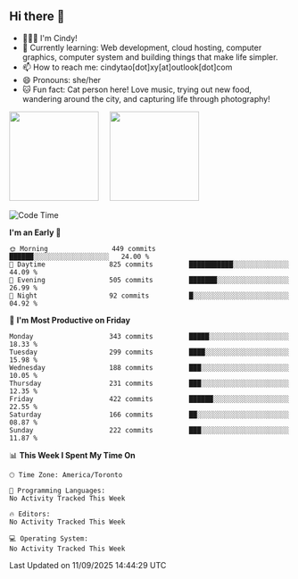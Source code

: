 ## Hi there 👋

<!--
**xinyue296/xinyue296** is a ✨ _special_ ✨ repository because its `README.md` (this file) appears on your GitHub profile.

Here are some ideas to get you started:

- 🔭 I’m currently working on ...
- 🌱 I’m currently learning ...
- 👯 I’m looking to collaborate on ...
- 🤔 I’m looking for help with ...
- 💬 Ask me about ...
- 📫 How to reach me: ...
- 😄 Pronouns: ...
- ⚡ Fun fact: ...
-->
- 👩🏻‍💻 I'm Cindy!
- 🌱 Currently learning: Web development, cloud hosting, computer graphics, computer system and building things that make life simpler.
- 📫 How to reach me: cindytao[dot]xy[at]outlook[dot]com
- 😄 Pronouns: she/her
- 🐱 Fun fact: Cat person here! Love music, trying out new food, wandering around the city, and capturing life through photography!

<!--Github Status: start-->
<div align="left">
  <img height="160em" src="https://github-readme-stats-topaz-two-25.vercel.app/api?username=xinyue296&theme=react&show_icons=true&count_private=true&include_orgs=true&hide=contribs,issues" />
    &nbsp;&nbsp;&nbsp;
  <img height="160em" src="https://github-readme-stats-cindy-taos-projects.vercel.app/api/top-langs/?username=xinyue296&theme=react&count_private=true&include_orgs=true&layout=compact" />
</div>
<!-- Github Status: end-->

<!--START_SECTION:waka-->
![Code Time](http://img.shields.io/badge/Code%20Time-294%20hrs%2036%20mins-blue)

**I'm an Early 🐤** 

```text
🌞 Morning                449 commits         ██████░░░░░░░░░░░░░░░░░░░   24.00 % 
🌆 Daytime                825 commits         ███████████░░░░░░░░░░░░░░   44.09 % 
🌃 Evening                505 commits         ███████░░░░░░░░░░░░░░░░░░   26.99 % 
🌙 Night                  92 commits          █░░░░░░░░░░░░░░░░░░░░░░░░   04.92 % 
```
📅 **I'm Most Productive on Friday** 

```text
Monday                   343 commits         █████░░░░░░░░░░░░░░░░░░░░   18.33 % 
Tuesday                  299 commits         ████░░░░░░░░░░░░░░░░░░░░░   15.98 % 
Wednesday                188 commits         ███░░░░░░░░░░░░░░░░░░░░░░   10.05 % 
Thursday                 231 commits         ███░░░░░░░░░░░░░░░░░░░░░░   12.35 % 
Friday                   422 commits         ██████░░░░░░░░░░░░░░░░░░░   22.55 % 
Saturday                 166 commits         ██░░░░░░░░░░░░░░░░░░░░░░░   08.87 % 
Sunday                   222 commits         ███░░░░░░░░░░░░░░░░░░░░░░   11.87 % 
```


📊 **This Week I Spent My Time On** 

```text
🕑︎ Time Zone: America/Toronto

💬 Programming Languages: 
No Activity Tracked This Week

🔥 Editors: 
No Activity Tracked This Week

💻 Operating System: 
No Activity Tracked This Week
```


 Last Updated on 11/09/2025 14:44:29 UTC
<!--END_SECTION:waka-->
